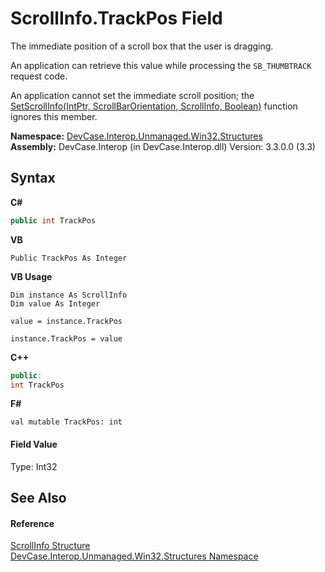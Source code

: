 # ScrollInfo.TrackPos Field
 

The immediate position of a scroll box that the user is dragging. 

 An application can retrieve this value while processing the `SB_THUMBTRACK` request code. 

 An application cannot set the immediate scroll position; the <a href="M_DevCase_Interop_Unmanaged_Win32_NativeMethods_SetScrollInfo">SetScrollInfo(IntPtr, ScrollBarOrientation, ScrollInfo, Boolean)</a> function ignores this member.

**Namespace:**&nbsp;<a href="N_DevCase_Interop_Unmanaged_Win32_Structures">DevCase.Interop.Unmanaged.Win32.Structures</a><br />**Assembly:**&nbsp;DevCase.Interop (in DevCase.Interop.dll) Version: 3.3.0.0 (3.3)

## Syntax

**C#**<br />
``` C#
public int TrackPos
```

**VB**<br />
``` VB
Public TrackPos As Integer
```

**VB Usage**<br />
``` VB Usage
Dim instance As ScrollInfo
Dim value As Integer

value = instance.TrackPos

instance.TrackPos = value
```

**C++**<br />
``` C++
public:
int TrackPos
```

**F#**<br />
``` F#
val mutable TrackPos: int
```


#### Field Value
Type: Int32

## See Also


#### Reference
<a href="T_DevCase_Interop_Unmanaged_Win32_Structures_ScrollInfo">ScrollInfo Structure</a><br /><a href="N_DevCase_Interop_Unmanaged_Win32_Structures">DevCase.Interop.Unmanaged.Win32.Structures Namespace</a><br />